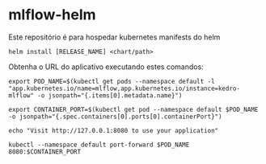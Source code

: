 # mlflow-helm
Este repositório é para hospedar kubernetes manifests do helm

`helm install [RELEASE_NAME] <chart/path>`

Obtenha o URL do aplicativo executando estes comandos:
  ```
  export POD_NAME=$(kubectl get pods --namespace default -l "app.kubernetes.io/name=mlflow,app.kubernetes.io/instance=kedro-mlflow" -o jsonpath="{.items[0].metadata.name}")
  
  export CONTAINER_PORT=$(kubectl get pod --namespace default $POD_NAME -o jsonpath="{.spec.containers[0].ports[0].containerPort}")
  
  echo "Visit http://127.0.0.1:8080 to use your application"
  
  kubectl --namespace default port-forward $POD_NAME 8080:$CONTAINER_PORT
  ```
